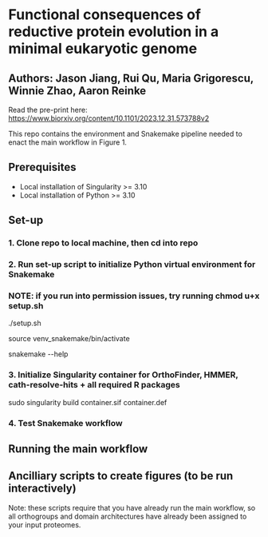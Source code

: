 # Functional consequences of reductive protein evolution in a minimal eukaryotic genome
## Authors: Jason Jiang, Rui Qu, Maria Grigorescu, Winnie Zhao, Aaron Reinke

Read the pre-print here: https://www.biorxiv.org/content/10.1101/2023.12.31.573788v2

This repo contains the environment and Snakemake pipeline needed to enact the main workflow in Figure 1.

## Prerequisites
- Local installation of Singularity >= 3.10
- Local installation of Python >= 3.10

## Set-up
### 1. Clone repo to local machine, then cd into repo

### 2. Run set-up script to initialize Python virtual environment for Snakemake

   ### NOTE: if you run into permission issues, try running chmod u+x setup.sh
   
   ./setup.sh
   
   source venv_snakemake/bin/activate

   snakemake --help

### 3. Initialize Singularity container for OrthoFinder, HMMER, cath-resolve-hits + all required R packages
   
   sudo singularity build container.sif container.def
   
### 4. Test Snakemake workflow
   
   
   

## Running the main workflow

## Ancilliary scripts to create figures (to be run interactively)
Note: these scripts require that you have already run the main workflow, so all orthogroups and domain architectures have already been assigned to your input proteomes.
